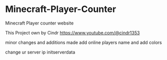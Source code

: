 # Minecraft-Player-Counter
Minecraft Player counter website

This Project own by Cindr https://www.youtube.com/@cindr1353


minor changes and additions made
add online players name and add colors

change ur server ip initserverdata 

